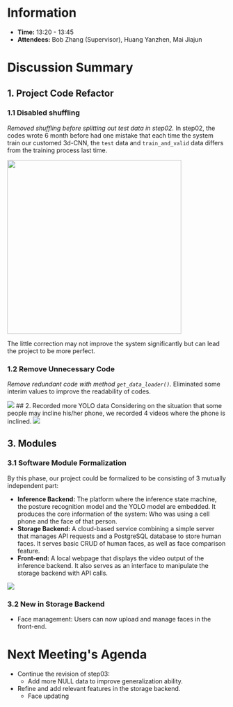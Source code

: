 # Information
- **Time:** 13:20 - 13:45 
- **Attendees:** Bob Zhang (Supervisor), Huang Yanzhen, Mai Jiajun
# Discussion Summary

## 1. Project Code Refactor
### 1.1 Disabled shuffling 
*Removed shuffling before splitting out test data in step02.*
In step02, the codes wrote 6 month before had one mistake that each time the system train our customed 3d-CNN, the `test` data and `train_and_valid` data differs from the training process last time. 

<img src="https://s2.loli.net/2025/03/18/wGRY5OBjEufyU72.png" width="400px" >

The little correction may not improve the system significantly but can lead the project to be more perfect.

### 1.2 Remove Unnecessary Code
*Remove redundant code with method `get_data_loader()`.*
Eliminated some interim values to improve the readability of codes.

<img src="https://s2.loli.net/2025/03/18/Eqxo2eArBRnzfGS.png" >
## 2. Recorded more YOLO data
 Considering on the situation that some people may incline his/her phone, we recorded 4 videos where the phone is inclined.

<img src="https://s2.loli.net/2025/03/18/sfSHEgIOyBMzuvd.png" >

## 3. Modules
### 3.1 Software Module Formalization
By this phase, our project could be formalized to be consisting of 3 mutually independent part:
- **Inference Backend:** The platform where the inference state machine, the posture recognition model and the YOLO model are embedded. It produces the core information of the system: Who was using a cell phone and the face of that person.
- **Storage Backend:** A cloud-based service combining a simple server that manages API requests and a PostgreSQL database to store human faces. It serves basic CRUD of human faces, as well as face comparison feature.
- **Front-end:** A local webpage that displays the video output of the inference backend. It also serves as an interface to manipulate the storage backend with API calls.

<img src="https://s2.loli.net/2025/03/18/YIcCLTKRZe81aWV.png" >

### 3.2 New in Storage Backend
- Face management: Users can now upload and manage faces in the front-end.

# Next Meeting's Agenda
- Continue the revision of step03:
	- Add more NULL data to improve generalization ability.
- Refine and add relevant features in the storage backend.
	- Face updating
